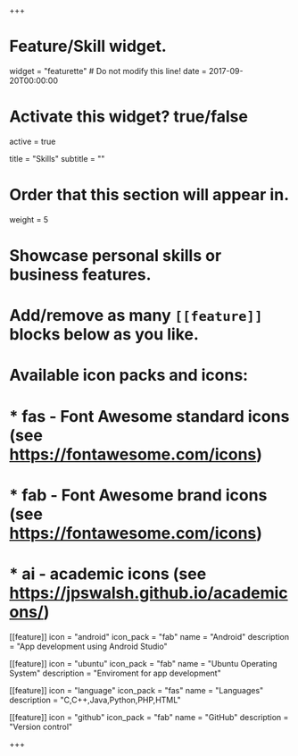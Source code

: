 +++
# Feature/Skill widget.
widget = "featurette"  # Do not modify this line!
date = 2017-09-20T00:00:00

# Activate this widget? true/false
active = true

title = "Skills"
subtitle = ""

# Order that this section will appear in.
weight = 5

# Showcase personal skills or business features.
# 
# Add/remove as many `[[feature]]` blocks below as you like.
# 
# Available icon packs and icons:
# * fas - Font Awesome standard icons (see https://fontawesome.com/icons)
# * fab - Font Awesome brand icons (see https://fontawesome.com/icons)
# * ai - academic icons (see https://jpswalsh.github.io/academicons/)

[[feature]]
  icon = "android"
  icon_pack = "fab"
  name = "Android"
  description = "App development using Android Studio"
  
[[feature]]
  icon = "ubuntu"
  icon_pack = "fab"
  name = "Ubuntu Operating System"
  description = "Enviroment for app development"  
  
[[feature]]
  icon = "language"
  icon_pack = "fas"
  name = "Languages"
  description = "C,C++,Java,Python,PHP,HTML"
  
[[feature]]
  icon = "github"
  icon_pack = "fab"
  name = "GitHub"
  description = "Version control"

+++

